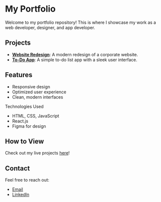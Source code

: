 # My Portfolio

Welcome to my portfolio repository! This is where I showcase my work as a web developer, designer, and app developer.

## Projects
- **[Website Redesign](./website-redesign/)**: A modern redesign of a corporate website.
- **[To-Do App](./todo-app/)**: A simple to-do list app with a sleek user interface.

## Features
- Responsive design
- Optimized user experience
- Clean, modern interfaces

 Technologies Used
- HTML, CSS, JavaScript
- React.js
- Figma for design

## How to View
Check out my live projects [here](https://myportfoliobrytoh.com)!

## Contact
Feel free to reach out:
- [Email](mailto:brytohochieng@example.com)
- [LinkedIn](https://linkedin.com/in/brytoh)
